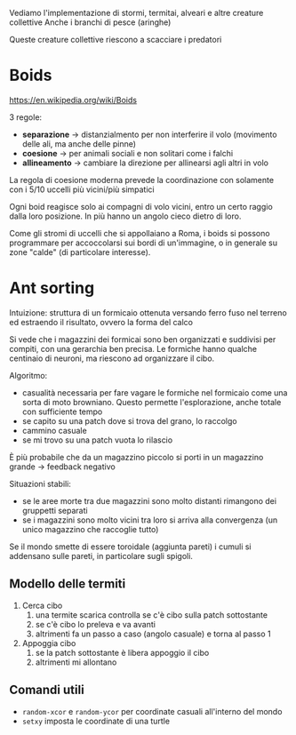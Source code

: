 Vediamo l'implementazione di stormi, termitai, alveari e altre creature collettive
Anche i branchi di pesce (aringhe)

Queste creature collettive riescono a scacciare i predatori

# Boids
https://en.wikipedia.org/wiki/Boids

3 regole:
- **separazione** -> distanzialmento per non interferire il volo (movimento delle ali, ma anche delle pinne)
- **coesione** -> per animali sociali e non solitari come i falchi
- **allineamento** -> cambiare la direzione per allinearsi agli altri in volo

La regola di coesione moderna prevede la coordinazione con solamente con i 5/10 uccelli più vicini/più simpatici

Ogni boid reagisce solo ai compagni di volo vicini, entro un certo raggio dalla loro posizione. In più hanno un angolo cieco dietro di loro.

Come gli stromi di uccelli che si appollaiano a Roma, i boids si possono programmare per accoccolarsi sui bordi di un'immagine, o in generale su zone "calde" (di particolare interesse).

# Ant sorting
Intuizione: struttura di un formicaio ottenuta versando ferro fuso nel terreno ed estraendo il risultato, ovvero la forma del calco

Si vede che i magazzini dei formicai sono ben organizzati e suddivisi per compiti, con una gerarchia ben precisa. Le formiche hanno qualche centinaio di neuroni, ma riescono ad organizzare il cibo.

Algoritmo:
- casualità necessaria per fare vagare le formiche nel formicaio come una sorta di moto browniano. Questo permette l'esplorazione, anche totale con sufficiente tempo
- se capito su una patch dove si trova del grano, lo raccolgo
- cammino casuale
- se mi trovo su una patch vuota lo rilascio

È più probabile che da un magazzino piccolo si porti in un magazzino grande -> feedback negativo

Situazioni stabili:
- se le aree morte tra due magazzini sono molto distanti rimangono dei gruppetti separati
- se i magazzini sono molto vicini tra loro si arriva alla convergenza (un unico magazzino che raccoglie tutto)

Se il mondo smette di essere toroidale (aggiunta pareti) i cumuli si addensano sulle pareti, in particolare sugli spigoli.

## Modello delle termiti
1. Cerca cibo
	1. una termite scarica controlla se c'è cibo sulla patch sottostante
	2. se c'è cibo lo preleva e va avanti
	3. altrimenti fa un passo a caso (angolo casuale) e torna al passo 1
2. Appoggia cibo
	1. se la patch sottostante è libera appoggio il cibo
	2. altrimenti mi allontano

## Comandi utili
- `random-xcor` e `random-ycor` per coordinate casuali all'interno del mondo
- `setxy` imposta le coordinate di una turtle